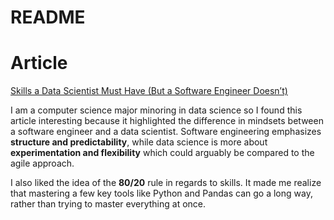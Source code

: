# README


# Article
[Skills a Data Scientist Must Have (But a Software Engineer Doesn’t)](https://towardsdatascience.com/software-engineering-to-data-science-a07f178a98c4/)


I am a computer science major minoring in data science so I found this article interesting because it highlighted the difference in mindsets between a software engineer and a data scientist. Software engineering emphasizes **structure and predictability**, while data science is more about **experimentation and flexibility** which could arguably be compared to the agile approach. 

I also liked the idea of the **80/20** rule in regards to skills. It made me realize that mastering a few key tools like Python and Pandas can go a long way, rather than trying to master everything at once.